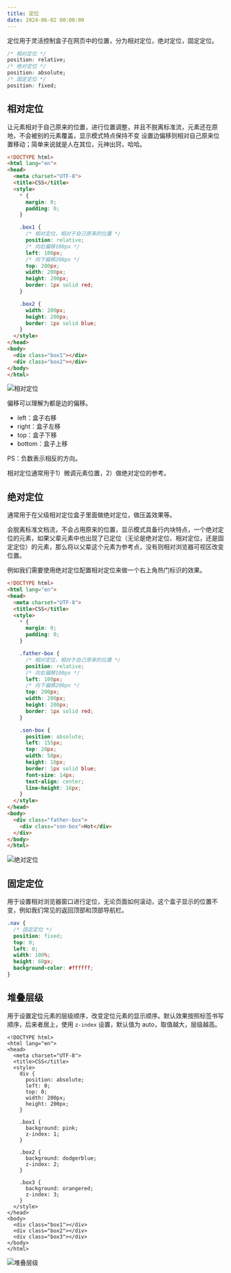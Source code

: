 ```yaml
---
title: 定位
date: 2024-06-02 00:00:00
---
```


定位用于灵活控制盒子在网页中的位置，分为相对定位，绝对定位，固定定位。

```css
/* 相对定位 */
position: relative;
/* 绝对定位 */
position: absolute;
/* 固定定位 */
position: fixed;
```

## 相对定位

让元素相对于自己原来的位置，进行位置调整，并且不脱离标准流，元素还在原地，不会被别的元素覆盖，显示模式特点保持不变
设置边偏移则相对自己原来位置移动；简单来说就是人在其位，元神出窍，哈哈。

```html
<!DOCTYPE html>
<html lang="en">
<head>
  <meta charset="UTF-8">
  <title>CSS</title>
  <style>
    * {
      margin: 0;
      padding: 0;
    }

    .box1 {
      /* 相对定位，相对于自己原来的位置 */
      position: relative;
      /* 向右偏移100px */
      left: 100px;
      /* 向下偏移200px */
      top: 200px;
      width: 200px;
      height: 200px;
      border: 1px solid red;
    }

    .box2 {
      width: 200px;
      height: 200px;
      border: 1px solid blue;
    }
  </style>
</head>
<body>
  <div class="box1"></div>
  <div class="box2"></div>
</body>
</html>
```

![相对定位](https://juzicoding.com/img/blog/171732214031933.webp)

偏移可以理解为都是边的偏移。

- left：盒子右移
- right：盒子左移
- top：盒子下移
- bottom：盒子上移

PS：负数表示相反的方向。

相对定位通常用于1）微调元素位置，2）做绝对定位的参考。

## 绝对定位

通常用于在父级相对定位盒子里面做绝对定位，做压盖效果等。

会脱离标准文档流，不会占用原来的位置，显示模式具备行内块特点，一个绝对定位的元素，如果父辈元素中也出现了已定位（无论是绝对定位、相对定位，还是固定定位）的元素，那么将以父辈这个元素为参考点，没有则相对浏览器可视区改变位置。

例如我们需要使用绝对定位配置相对定位来做一个右上角热门标识的效果。

```html
<!DOCTYPE html>
<html lang="en">
<head>
  <meta charset="UTF-8">
  <title>CSS</title>
  <style>
    * {
      margin: 0;
      padding: 0;
    }

    .father-box {
      /* 相对定位，相对于自己原来的位置 */
      position: relative;
      /* 向右偏移100px */
      left: 100px;
      /* 向下偏移200px */
      top: 200px;
      width: 200px;
      height: 200px;
      border: 1px solid red;
    }

    .son-box {
      position: absolute;
      left: 155px;
      top: 20px;
      width: 50px;
      height: 16px;
      border: 1px solid blue;
      font-size: 14px;
      text-align: center;
      line-height: 16px;
    }
  </style>
</head>
<body>
  <div class="father-box">
    <div class="son-box">Hot</div>
  </div>
</body>
</html>
```

![绝对定位](https://juzicoding.com/img/blog/171732219344564.webp)

## 固定定位

用于设置相对浏览器窗口进行定位，无论页面如何滚动，这个盒子显示的位置不变，例如我们常见的返回顶部和顶部导航栏。

```css
.nav {
  /* 固定定位 */
  position: fixed;
  top: 0;
  left: 0;
  width: 100%;
  height: 60px;
  background-color: #ffffff;
}
```

## 堆叠层级

用于设置定位元素的层级顺序，改变定位元素的显示顺序。默认效果按照标签书写顺序，后来者居上，使用 `z-index` 设置，默认值为 auto，取值越大，层级越高。

```
<!DOCTYPE html>
<html lang="en">
<head>
  <meta charset="UTF-8">
  <title>CSS</title>
  <style>
    div {
      position: absolute;
      left: 0;
      top: 0;
      width: 200px;
      height: 200px;
    }

    .box1 {
      background: pink;
      z-index: 1;
    }

    .box2 {
      background: dodgerblue;
      z-index: 2;
    }

    .box3 {
      background: orangered;
      z-index: 3;
    }
  </style>
</head>
<body>
  <div class="box1"></div>
  <div class="box2"></div>
  <div class="box3"></div>
</body>
</html>
```

![堆叠层级](https://juzicoding.com/img/blog/171732494366872.webp)
